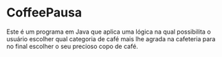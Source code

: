# CoffeePausa
Este é um programa em Java que aplica uma lógica na qual possibilita o usuário escolher qual categoria de café mais lhe agrada na cafeteria para no final escolher o seu precioso copo de café.
